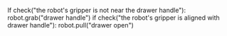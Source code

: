 

If check("the robot's gripper is not near the drawer handle"):
    robot.grab("drawer handle")
if check("the robot's gripper is aligned with drawer handle"):
    robot.pull("drawer open")